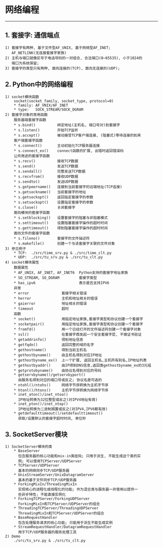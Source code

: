 # **网络编程**
***



## **1. 套接字: 通信端点**
    1) 套接字有两种, 基于文件型AF_UNIX, 基于网络型AF_INET;
       AF_NETLINK(无连接套接字家族)
    2) 主机与端口就像区号于电话号码的一对组合, 合法端口(0~65535), 小于1024的
       端口为系统保留;
    3) 套接字的类型只有两种, 面向连接的(TCP), 面向无连接的(UDP);



## **2. Python中的网络编程**
    1) socket模块函数
        socket(socket_family, socket_type, protocol=0)
        * family: AF_VNIX/AF_INET
        * type:   SOCK_STREAM/SOCK_DGRAM
    2) 套接字对象的常用函数
        服务器端套接字函数
        * s.bind()          绑定地址(主机名, 端口号对)到套接字
        * s.listen()        开始TCP监听
        * s.accept()        被动接受TCP客户端连接, (阻塞式)等待连接的到来
        客户端套接字函数
        * s.connect()       主动初始化TCP服务器连接
        * s.connect_ex()    connect函数的扩展, 出错时返回错误码
        公共用途的套接字函数
        * s.recv()          接收TCP数据
        * s.send()          发送TCP数据
        * s.sendall()       完整发送TCP数据
        * s.recvfrom()      接收UDP数据
        * s.sendto()        发送UDP数据
        * s.getpeername()   连接到当前套接字的远端地址(TCP连接)
        * s.getsockname()   当前套接字的地址
        * s.getsockopt()    返回指定套接字的参数
        * s.setsockopt()    设置指定套接字的参数
        * s.close()         关闭套接字
        面向模块的套接字函数
        * s.setblocking()   设置套接字的阻塞与非阻塞模式
        * s.settimeout()    设置阻塞套接字操作的超时时间
        * s.gettimeout()    得到阻塞套接字操作的超时时间
        面向文件的套接字函数
        * s.fileno()        套接字的文件描述符
        * s.makefile()      创建一个与该套接字关联的文件对象
    3) 参见例子 
        * TCP:  ./src/time_srv.py & ./src/time_clt.py 
        * UDP:  ./src/tu_srv.py & ./src/tu_clt.py 
    4) socket模块属性
        数据属性
        * AF_UNIX, AF_INET, AF_INET6  Python支持的套接字地址家族
        * SO_STREAM, SO_DGRAM         套接字类型
        * has_ipv6                    表示是否支持IPV6
        异常
        * error               套接字相关错误
        * herror              主机和地址相关的错误
        * gaierror            地址相关的错误
        * timeout             超时
        函数　
        * socket()            用指定地址家族,套接字类型和协议创建一个套接字
        * socketpair()        用指定地址家族,套接字类型和协议创建一个套接字
        * fromfd()            用一个已经打开的文件描述符创建一个套接字对象
        * ssl()               在套接字商发起一个安全套接字层, 不做证书验证
        * getaddrinfo()       得到地址信息　
        * getfqdn()           返回完整的域的名字
        * gethostname()       得到当前主机名
        * gethostbyname()     由主机名得到对应IP地址
        * gethostbyname_ex()  上一个扩展, 返回主机名,主机所有别名,IP地址列表
        * gethostbyaddr()     由IP得到DNS信息,返回类gethostbyname_ex的3元组
        * getprotobyname()    由协议名得到对应的号码
        * getservbyname()/getservbyport()
          由服务名得到对应的端口号或反之; 协议名是可选的
        * ntohl()/ntohs()     网络字节序转换为主机字节序
        * htonl()/htons()     主机字节序转换为网络字节序
        * inet_aton()/inet_ntoa()
          IP地址转换为32位整型或反之(对IPV4地址有效)
        * inet_pton()/inet_ntop()
          IP地址转换为二进制搁置或反之(对IPV4,IPV6都有效)
        * getdefaulttimeout()/setdefaulttimeout()
          获取/设置默认的套接字超时时间, 单位秒



## **3. SocketServer模块**
    1) SocketServer模块的类
        * BaseServer
          包含服务器的核心功能和mix-in类挂钩; 只用于派生, 不能生成这个类的实
          例; 可以使用TCPServer/UDPServer
        * TCPServer/UDPServer
          基本的网络同步TCP/UDP服务器
        * UnixStreamServer/UnixDatagramServer
          基本的基于文件同步TCP/UDP服务器
        * ForkingMixIn/ThreadingMixIn
          实现核心的进程化或线程化的功能; 作为混合类与服务器一并使用以提供一
          些异步特性; 不能直接实例化
        * ForkingTCPServer/ForkingUDPServer
          ForkingMixIn和TCPServer/UDPServer的组合
        * ThreadingTCPServer/ThreadingUDPServer
          ThreadingMixIn和TCPServer/UDPServer的组合　
        * BaseRequestHandler
          包含处理服务请求的核心功能; 只能用于派生不能生成实例
        * StreamRequestHandler/DatagramRequestHandler
          用于TCP/UDP服务器的服务处理工具
    2) Demo
        ./src/ts_srv.py & ./src/ts_clt.py 
